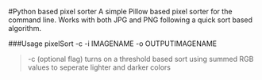 #Python based pixel sorter
A simple Pillow based pixel sorter for the command line. Works with both JPG and PNG following a quick sort based algorithm.

###Usage
pixelSort -c -i IMAGENAME -o OUTPUTIMAGENAME

> -c (optional flag) turns on a threshold based sort using summed RGB values to seperate lighter and darker colors
